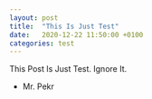 ```yaml
---
layout: post
title:  "This Is Just Test"
date:   2020-12-22 11:50:00 +0100
categories: test
---
```

This Post Is Just Test. Ignore It.

- Mr. Pekr
